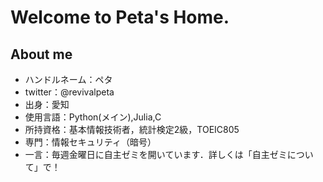 # Welcome to Peta's Home.

## About me 
- ハンドルネーム：ペタ
- twitter：@revivalpeta
- 出身：愛知
- 使用言語：Python(メイン),Julia,C
- 所持資格：基本情報技術者，統計検定2級，TOEIC805
- 専門：情報セキュリティ（暗号）
- 一言：毎週金曜日に自主ゼミを開いています．詳しくは「自主ゼミについて」で！




